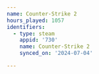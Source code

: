 ```yaml
---
name: Counter-Strike 2
hours_played: 1057
identifiers:
  - type: steam
    appid: '730'
    name: Counter-Strike 2
    synced_on: '2024-07-04'

---
```

